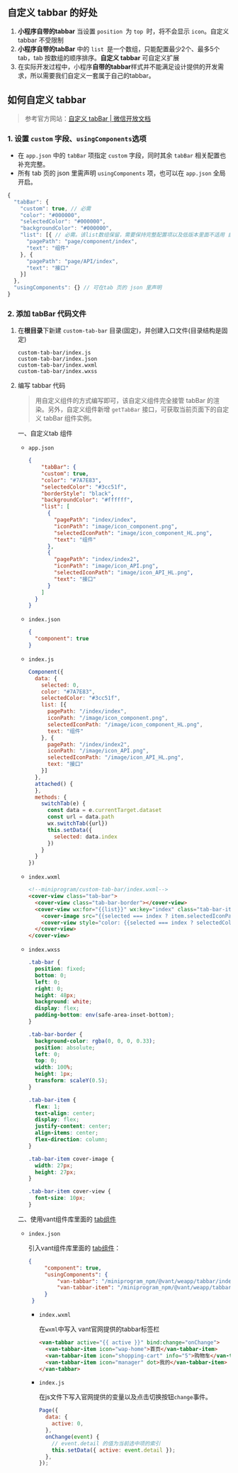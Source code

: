 ## 自定义 tabbar 的好处

1. **小程序自带的tabbar** 当设置 `position `为 `top `时，将不会显示 `icon`。自定义 tabbar 不受限制
2. **小程序自带的tabBar** 中的 `list `是一个数组，只能配置最少2个、最多5个 tab，tab 按数组的顺序排序。**自定义 tabbar** 可自定义扩展
3. 在实际开发过程中，小程序**自带的tabbar**样式并不能满足设计提供的开发需求，所以需要我们自定义一套属于自己的tabbar。

## 如何自定义 tabbar

> 参考官方网站：[自定义 tabBar | 微信开放文档](https://developers.weixin.qq.com/miniprogram/dev/framework/ability/custom-tabbar.html)

### 1. 设置 `custom` 字段、`usingComponents`选项

- 在 `app.json` 中的 `tabBar` 项指定 `custom` 字段，同时其余 `tabBar` 相关配置也补充完整。
- 所有 tab 页的 json 里需声明 `usingComponents` 项，也可以在 `app.json` 全局开启。

```js
{
  "tabBar": {
    "custom": true, // 必需
    "color": "#000000",
    "selectedColor": "#000000",
    "backgroundColor": "#000000",
    "list": [{ // 必需。该list数组保留，需要保持完整配置项以及低版本里面不适用 自定义tabBar 时向下兼容
      "pagePath": "page/component/index",
      "text": "组件"
    }, {
      "pagePath": "page/API/index",
      "text": "接口"
    }]
  },
  "usingComponents": {} // 可在tab 页的 json 里声明
}
```

### 2. 添加 tabBar 代码文件

1. 在**根目录**下新建 `custom-tab-bar` 目录(固定)，并创建入口文件(目录结构是固定)

   ```
   custom-tab-bar/index.js
   custom-tab-bar/index.json
   custom-tab-bar/index.wxml
   custom-tab-bar/index.wxss
   ```

2. 编写 tabbar 代码

   > 用自定义组件的方式编写即可，该自定义组件完全接管 tabBar 的渲染。另外，自定义组件新增 `getTabBar` 接口，可获取当前页面下的自定义 tabBar 组件实例。

   一、自定义tab 组件

   - `app.json`
   
     ```json
     {
         "tabBar": {
         "custom": true,
         "color": "#7A7E83",
         "selectedColor": "#3cc51f",
         "borderStyle": "black",
         "backgroundColor": "#ffffff",
         "list": [
           {
             "pagePath": "index/index",
             "iconPath": "image/icon_component.png",
             "selectedIconPath": "image/icon_component_HL.png",
             "text": "组件"
           },
           {
             "pagePath": "index/index2",
             "iconPath": "image/icon_API.png",
             "selectedIconPath": "image/icon_API_HL.png",
             "text": "接口"
           }
         ]
       }
     }
     ```
   
   - `index.json`
   
     ```json
     {
       "component": true
     }
     ```
   
   - `index.js`
   
     ```js
     Component({
       data: {
         selected: 0,
         color: "#7A7E83",
         selectedColor: "#3cc51f",
         list: [{
           pagePath: "/index/index",
           iconPath: "/image/icon_component.png",
           selectedIconPath: "/image/icon_component_HL.png",
           text: "组件"
         }, {
           pagePath: "/index/index2",
           iconPath: "/image/icon_API.png",
           selectedIconPath: "/image/icon_API_HL.png",
           text: "接口"
         }]
       },
       attached() {
       },
       methods: {
         switchTab(e) {
           const data = e.currentTarget.dataset
           const url = data.path
           wx.switchTab({url})
           this.setData({
             selected: data.index
           })
         }
       }
     })
     ```
   
   - `index.wxml`
   
     ```html
     <!--miniprogram/custom-tab-bar/index.wxml-->
     <cover-view class="tab-bar">
       <cover-view class="tab-bar-border"></cover-view>
       <cover-view wx:for="{{list}}" wx:key="index" class="tab-bar-item" data-path="{{item.pagePath}}" data-index="{{index}}" bindtap="switchTab">
         <cover-image src="{{selected === index ? item.selectedIconPath : item.iconPath}}"></cover-image>
         <cover-view style="color: {{selected === index ? selectedColor : color}}">{{item.text}}</cover-view>
       </cover-view>
     </cover-view>
     ```
   
   - `index.wxss`
   
     ```css
     .tab-bar {
       position: fixed;
       bottom: 0;
       left: 0;
       right: 0;
       height: 48px;
       background: white;
       display: flex;
       padding-bottom: env(safe-area-inset-bottom);
     }
     
     .tab-bar-border {
       background-color: rgba(0, 0, 0, 0.33);
       position: absolute;
       left: 0;
       top: 0;
       width: 100%;
       height: 1px;
       transform: scaleY(0.5);
     }
     
     .tab-bar-item {
       flex: 1;
       text-align: center;
       display: flex;
       justify-content: center;
       align-items: center;
       flex-direction: column;
     }
     
     .tab-bar-item cover-image {
       width: 27px;
       height: 27px;
     }
     
     .tab-bar-item cover-view {
       font-size: 10px;
     }
     ```
   
   二、使用vant组件库里面的 [tab组件](https://vant-contrib.gitee.io/vant-weapp/#/tabbar)
   
   - `index.json`
   
     引入vant组件库里面的 [tab组件](https://vant-contrib.gitee.io/vant-weapp/#/tabbar)：
   
     ```json
     {
          "component": true,
          "usingComponents": {
              "van-tabbar": "/miniprogram_npm/@vant/weapp/tabbar/index",
              "van-tabbar-item": "/miniprogram_npm/@vant/weapp/tabbar-item/index"
          }
      }
     ```
   
      - `index.wxml`
   
        在`wxml`中写入 vant官网提供的tabbar标签栏
   
        ```html
        <van-tabbar active="{{ active }}" bind:change="onChange">
          <van-tabbar-item icon="wap-home">首页</van-tabbar-item>
          <van-tabbar-item icon="shopping-cart" info="5">购物车</van-tabbar-item>
          <van-tabbar-item icon="manager" dot>我的</van-tabbar-item>
        </van-tabbar>
        ```
   
   
      - `index.js`
   
        在js文件下写入官网提供的变量以及点击切换按钮`change`事件。
   
        ```js
        Page({
          data: {
            active: 0,
          },
          onChange(event) {
            // event.detail 的值为当前选中项的索引
            this.setData({ active: event.detail });
          },
        });
        ```
   
        
